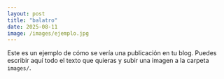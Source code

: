 ```yaml
---
layout: post
title: "balatro"
date: 2025-08-11
image: /images/ejemplo.jpg
---
```

Este es un ejemplo de cómo se vería una publicación en tu blog.
Puedes escribir aquí todo el texto que quieras y subir una imagen a la carpeta `images/`.

